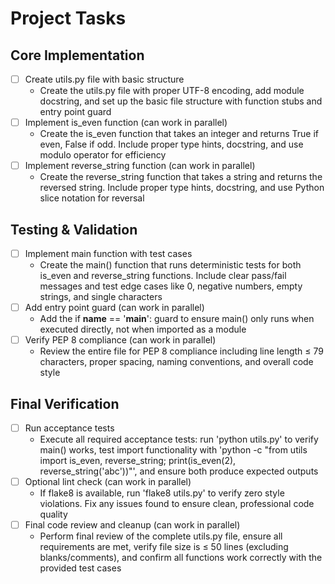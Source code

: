 # Project Tasks

## Core Implementation
- [ ] Create utils.py file with basic structure
  - Create the utils.py file with proper UTF-8 encoding, add module docstring, and set up the basic file structure with function stubs and entry point guard
- [ ] Implement is_even function (can work in parallel)
  - Create the is_even function that takes an integer and returns True if even, False if odd. Include proper type hints, docstring, and use modulo operator for efficiency
- [ ] Implement reverse_string function (can work in parallel)
  - Create the reverse_string function that takes a string and returns the reversed string. Include proper type hints, docstring, and use Python slice notation for reversal

## Testing & Validation
- [ ] Implement main function with test cases
  - Create the main() function that runs deterministic tests for both is_even and reverse_string functions. Include clear pass/fail messages and test edge cases like 0, negative numbers, empty strings, and single characters
- [ ] Add entry point guard (can work in parallel)
  - Add the if __name__ == '__main__': guard to ensure main() only runs when executed directly, not when imported as a module
- [ ] Verify PEP 8 compliance (can work in parallel)
  - Review the entire file for PEP 8 compliance including line length ≤ 79 characters, proper spacing, naming conventions, and overall code style

## Final Verification
- [ ] Run acceptance tests
  - Execute all required acceptance tests: run 'python utils.py' to verify main() works, test import functionality with 'python -c "from utils import is_even, reverse_string; print(is_even(2), reverse_string('abc'))"', and ensure both produce expected outputs
- [ ] Optional lint check (can work in parallel)
  - If flake8 is available, run 'flake8 utils.py' to verify zero style violations. Fix any issues found to ensure clean, professional code quality
- [ ] Final code review and cleanup (can work in parallel)
  - Perform final review of the complete utils.py file, ensure all requirements are met, verify file size is ≤ 50 lines (excluding blanks/comments), and confirm all functions work correctly with the provided test cases

